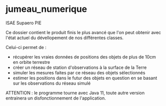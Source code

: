 # jumeau_numerique
ISAE Supaero PIE

Ce dossier contient le produit finis le plus avancé que l'on peut obtenir avec l'état actuel du dévellopement de nos différentes classes.

Celui-ci permet de :
  - récupérer les vraies données de positions des objets de plus de 10cm en orbite terrestre
  - créer un réseau de station d'observations à la surface de la Terre
  - simuler les mesures faites par ce réseau des objets sélectionnés
  - estimer les positions dans le futur des objets en question en se basant sur les observations du réseau simulé
  
 
 ATTENTION : le programme tourne avec Java 11, toute autre version entrainera un disfonctionnement de l'application.
